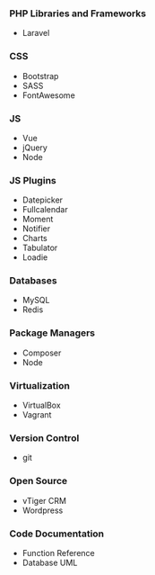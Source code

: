 ### PHP Libraries and Frameworks
* Laravel

### CSS
* Bootstrap
* SASS
* FontAwesome

### JS
* Vue
* jQuery
* Node

### JS Plugins
* Datepicker
* Fullcalendar
* Moment
* Notifier
* Charts
* Tabulator
* Loadie

### Databases
* MySQL
* Redis

### Package Managers
* Composer
* Node

### Virtualization
* VirtualBox
* Vagrant

### Version Control
* git

### Open Source
* vTiger CRM
* Wordpress

### Code Documentation
* Function Reference
* Database UML
